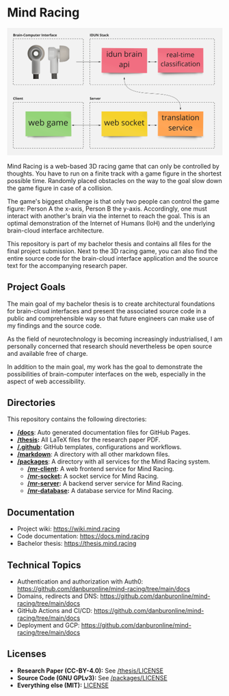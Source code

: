 # Mind Racing

<!-- TODO Replace with a screenshot of the game as soon as I have something -->

![Rough architecture of Mind Racing and the corresponding IDUN Technologies software stack.](/markdown/img/rough-architecture.png)

Mind Racing is a web-based 3D racing game that can only be controlled by thoughts. You have to run on a finite track with a game figure in the shortest possible time. Randomly placed obstacles on the way to the goal slow down the game figure in case of a collision.

The game's biggest challenge is that only two people can control the game figure: Person A the x-axis, Person B the y-axis. Accordingly, one must interact with another's brain via the internet to reach the goal. This is an optimal demonstration of the Internet of Humans (IoH) and the underlying brain-cloud interface architecture.

This repository is part of my bachelor thesis and contains all files for the final project submission. Next to the 3D racing game, you can also find the entire source code for the brain-cloud interface application and the source text for the accompanying research paper.

## Project Goals

The main goal of my bachelor thesis is to create architectural foundations for brain-cloud interfaces and present the associated source code in a public and comprehensible way so that future engineers can make use of my findings and the source code.

As the field of neurotechnology is becoming increasingly industrialised, I am personally concerned that research should nevertheless be open source and available free of charge.

In addition to the main goal, my work has the goal to demonstrate the possibilities of brain-computer interfaces on the web, especially in the aspect of web accessibility.

## Directories

This repository contains the following directories:

- **[/docs](/docs)**: Auto generated documentation files for GitHub Pages.
- **[/thesis](/thesis):** All LaTeX files for the research paper PDF.
- **[/.github](/.github)**: GitHub templates, configurations and workflows.
- **[/markdown](/markdown)**: A directory with all other markdown files.
- **[/packages](/packages)**: A directory with all services for the Mind Racing system.
  - **[/mr-client](/packages/mr-client):** A web frontend service for Mind Racing.
  - **[/mr-socket](/packages/mr-socket):** A socket service for Mind Racing.
  - **[/mr-server](/packages/mr-server):** A backend server service for Mind Racing.
  - **[/mr-database](/packages/mr-database):** A database service for Mind Racing.

## Documentation

- Project wiki: <https://wiki.mind.racing>
- Code documentation: <https://docs.mind.racing>
- Bachelor thesis: <https://thesis.mind.racing>

## Technical Topics

- Authentication and authorization with Auth0: <https://github.com/danburonline/mind-racing/tree/main/docs>
- Domains, redirects and DNS: <https://github.com/danburonline/mind-racing/tree/main/docs>
- GitHub Actions and CI/CD: <https://github.com/danburonline/mind-racing/tree/main/docs>
- Deployment and GCP: <https://github.com/danburonline/mind-racing/tree/main/docs>

## Licenses

- **Research Paper (CC-BY-4.0):** See [/thesis/LICENSE](/thesis/LICENSE)
- **Source Code (GNU GPLv3):** See [/packages/LICENSE](/packages/LICENSE)
- **Everything else (MIT):** [LICENSE](LICENSE)
